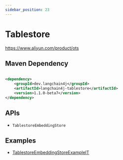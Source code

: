 ```yaml
---
sidebar_position: 23
---
```


# Tablestore

https://www.aliyun.com/product/ots

## Maven Dependency

```xml

<dependency>
    <groupId>dev.langchain4j</groupId>
    <artifactId>langchain4j-tablestore</artifactId>
    <version>1.1.0-beta7</version>
</dependency>
```

## APIs

- `TablestoreEmbeddingStore`

## Examples

- [TablestoreEmbeddingStoreExampleIT](https://github.com/langchain4j/langchain4j/blob/main/langchain4j-tablestore/src/test/java/dev/langchain4j/store/embedding/tablestore/TablestoreEmbeddingStoreExampleIT.java)
